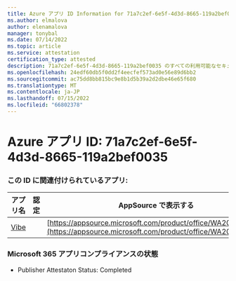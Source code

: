 ```yaml
---
title: Azure アプリ ID Information for 71a7c2ef-6e5f-4d3d-8665-119a2bef0035
ms.author: elmalova
author: elenamalova
manager: tonybal
ms.date: 07/14/2022
ms.topic: article
ms.service: attestation
certification_type: attested
description: 71a7c2ef-6e5f-4d3d-8665-119a2bef0035 のすべての利用可能なセキュリティとコンプライアンス情報。
ms.openlocfilehash: 24edf60db5f0dd2f4eecfef573ad0e56e89d6bb2
ms.sourcegitcommit: ac75dd8bb815bc9e8b1d5b39a2d2dbe46e65f680
ms.translationtype: MT
ms.contentlocale: ja-JP
ms.lasthandoff: 07/15/2022
ms.locfileid: "66802378"
---
```

# <a name="azure-app-id-71a7c2ef-6e5f-4d3d-8665-119a2bef0035"></a>Azure アプリ ID: 71a7c2ef-6e5f-4d3d-8665-119a2bef0035


### <a name="apps-associated-with-this-id"></a>この ID に関連付けられているアプリ:
| **アプリ名** | **認定** | **AppSource で表示する** |
|--------------|---------------|-----------------------|
| [Vibe](../forward/WA200001721.md) |  | [https://appsource.microsoft.com/product/office/WA200001721](https://appsource.microsoft.com/product/office/WA200001721) |

### <a name="microsoft-365-app-compliance-status"></a>Microsoft 365 アプリコンプライアンスの状態
- Publisher Attestaton Status: Completed
